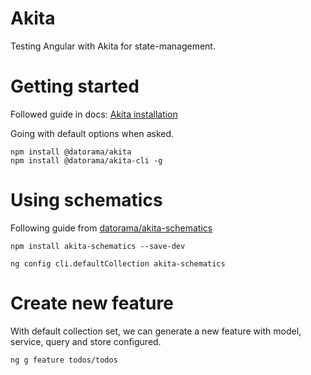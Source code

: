 # Akita
Testing Angular with Akita for state-management.

# Getting started
Followed guide in docs: [Akita installation](https://netbasal.gitbook.io/akita/getting-started/installation)

Going with default options when asked.

```
npm install @datorama/akita
npm install @datorama/akita-cli -g
```

# Using schematics
Following guide from [datorama/akita-schematics](https://github.com/datorama/akita-schematics)

```
npm install akita-schematics --save-dev

ng config cli.defaultCollection akita-schematics
```

# Create new feature
With default collection set, we can generate a new feature with model, service, query and store configured.

```
ng g feature todos/todos
```
